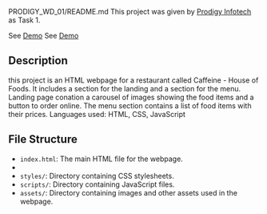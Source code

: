 PRODIGY_WD_01/README.md
This project was given by [Prodigy Infotech](https://prodigyinfotech.dev/) as Task 1.

See [Demo](https://caffeine.tilak-thapa.com.np/)
See [Demo](https://prodigy-wd-1.netlify.app/)

## Description

this project is an HTML webpage for a restaurant called Caffeine - House of Foods. It includes a section for the landing and a section for the menu.
Landing page conation a carousel of images showing the food items and a button to order online. The menu section contains a list of food items with their prices.
Languages used: HTML, CSS, JavaScript
## File Structure

- `index.html`: The main HTML file for the webpage.
- 
- `styles/`: Directory containing CSS stylesheets.
- `scripts/`: Directory containing JavaScript files.
- `assets/`: Directory containing images and other assets used in the webpage.
